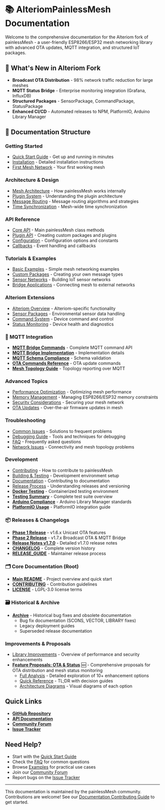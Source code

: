 # 📚 AlteriomPainlessMesh Documentation

Welcome to the comprehensive documentation for the Alteriom fork of painlessMesh - a user-friendly ESP8266/ESP32 mesh networking library with advanced OTA updates, MQTT integration, and structured IoT packages.

## 🌟 What's New in Alteriom Fork

- **Broadcast OTA Distribution** - 98% network traffic reduction for large meshes
- **MQTT Status Bridge** - Enterprise monitoring integration (Grafana, InfluxDB)
- **Structured Packages** - SensorPackage, CommandPackage, StatusPackage
- **Enhanced CI/CD** - Automated releases to NPM, PlatformIO, Arduino Library Manager

## 📖 Documentation Structure

### Getting Started
- [Quick Start Guide](getting-started/quickstart.md) - Get up and running in minutes
- [Installation](getting-started/installation.md) - Detailed installation instructions
- [First Mesh Network](getting-started/first-mesh.md) - Your first working mesh

### Architecture & Design  
- [Mesh Architecture](architecture/mesh-architecture.md) - How painlessMesh works internally
- [Plugin System](architecture/plugin-system.md) - Understanding the plugin architecture
- [Message Routing](architecture/routing.md) - Message routing algorithms and strategies
- [Time Synchronization](architecture/time-sync.md) - Mesh-wide time synchronization

### API Reference
- [Core API](api/core-api.md) - Main painlessMesh class methods
- [Plugin API](api/plugin-api.md) - Creating custom packages and plugins
- [Configuration](api/configuration.md) - Configuration options and constants
- [Callbacks](api/callbacks.md) - Event handling and callbacks

### Tutorials & Examples
- [Basic Examples](tutorials/basic-examples.md) - Simple mesh networking examples
- [Custom Packages](tutorials/custom-packages.md) - Creating your own message types
- [Sensor Networks](tutorials/sensor-networks.md) - Building IoT sensor networks
- [Bridge Applications](tutorials/bridge-apps.md) - Connecting mesh to external networks

### Alteriom Extensions
- [Alteriom Overview](alteriom/overview.md) - Alteriom-specific functionality
- [Sensor Packages](alteriom/sensor-packages.md) - Environmental sensor data handling
- [Command System](alteriom/command-system.md) - Device command and control
- [Status Monitoring](alteriom/status-monitoring.md) - Device health and diagnostics

### 📡 MQTT Integration
- **[MQTT Bridge Commands](MQTT_BRIDGE_COMMANDS.md)** - Complete MQTT command API
- **[MQTT Bridge Implementation](MQTT_BRIDGE_IMPLEMENTATION_SUMMARY.md)** - Implementation details
- **[MQTT Schema Compliance](MQTT_SCHEMA_COMPLIANCE.md)** - Schema validation
- **[OTA Commands Reference](OTA_COMMANDS_REFERENCE.md)** - OTA update commands
- **[Mesh Topology Guide](MESH_TOPOLOGY_GUIDE.md)** - Topology reporting over MQTT

### Advanced Topics
- [Performance Optimization](advanced/performance.md) - Optimizing mesh performance
- [Memory Management](advanced/memory.md) - Managing ESP8266/ESP32 memory constraints
- [Security Considerations](advanced/security.md) - Securing your mesh network
- [OTA Updates](advanced/ota.md) - Over-the-air firmware updates in mesh

### Troubleshooting
- [Common Issues](troubleshooting/common-issues.md) - Solutions to frequent problems
- [Debugging Guide](troubleshooting/debugging.md) - Tools and techniques for debugging
- [FAQ](troubleshooting/faq.md) - Frequently asked questions
- [Network Issues](troubleshooting/network-issues.md) - Connectivity and mesh topology problems

### Development
- [Contributing](development/contributing.md) - How to contribute to painlessMesh
- [Building & Testing](development/building.md) - Development environment setup
- [Documentation](development/documentation.md) - Contributing to documentation
- [Release Process](development/releases.md) - Understanding releases and versioning
- **[Docker Testing](development/DOCKER_TESTING.md)** - Containerized testing environment
- **[Testing Summary](development/TESTING_SUMMARY.md)** - Complete test suite overview
- **[Arduino Compliance](development/ARDUINO_COMPLIANCE_SUMMARY.md)** - Arduino Library Manager standards
- **[PlatformIO Usage](development/PLATFORMIO_USAGE.md)** - PlatformIO integration guide

### 📦 Releases & Changelogs
- **[Phase 1 Release](releases/PHASE1_SUMMARY.md)** - v1.6.x Unicast OTA features
- **[Phase 2 Release](releases/PHASE2_SUMMARY.md)** - v1.7.x Broadcast OTA & MQTT Bridge
- **[Release Notes v1.7.0](releases/RELEASE_NOTES_1.7.0.md)** - Detailed v1.7.0 release notes
- **[CHANGELOG](../CHANGELOG.md)** - Complete version history
- **[RELEASE_GUIDE](../RELEASE_GUIDE.md)** - Maintainer release process

### 🗂️ Core Documentation (Root)
- **[Main README](../README.md)** - Project overview and quick start
- **[CONTRIBUTING](../CONTRIBUTING.md)** - Contribution guidelines
- **[LICENSE](../LICENSE)** - LGPL-3.0 license terms

### 🗃️ Historical & Archive
- **[Archive](archive/)** - Historical bug fixes and obsolete documentation
  - Bug fix documentation (SCONS, VECTOR, LIBRARY fixes)
  - Legacy deployment guides
  - Superseded release documentation

### Improvements & Proposals
- [Library Improvements](improvements/README.md) - Overview of performance and security enhancements
- **[Feature Proposals: OTA & Status](improvements/FEATURE_PROPOSALS.md)** 🆕 - Comprehensive proposals for OTA distribution and mesh status monitoring
  - [Full Analysis](improvements/ota-and-status-enhancements.md) - Detailed exploration of 10+ enhancement options
  - [Quick Reference](improvements/ota-status-quick-reference.md) - TL;DR with decision guides
  - [Architecture Diagrams](improvements/ota-status-architecture-diagrams.md) - Visual diagrams of each option

## Quick Links

- **[GitHub Repository](https://github.com/Alteriom/painlessMesh)**
- **[API Documentation](http://painlessmesh.gitlab.io/painlessMesh/index.html)**
- **[Community Forum](https://groups.google.com/forum/#!forum/painlessmesh-user)**
- **[Issue Tracker](https://github.com/Alteriom/painlessMesh/issues)**

## Need Help?

- Start with the [Quick Start Guide](getting-started/quickstart.md)
- Check the [FAQ](troubleshooting/faq.md) for common questions
- Browse [Examples](tutorials/basic-examples.md) for practical use cases
- Join our [Community Forum](https://groups.google.com/forum/#!forum/painlessmesh-user)
- Report bugs on the [Issue Tracker](https://github.com/Alteriom/painlessMesh/issues)

---

This documentation is maintained by the painlessMesh community. Contributions are welcome! See our [Documentation Contributing Guide](development/documentation.md) to get started.